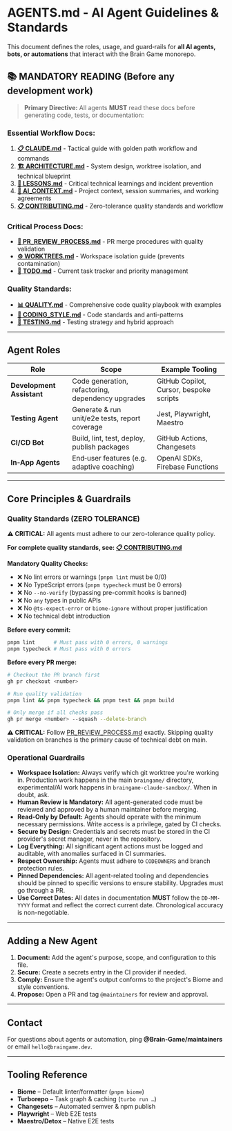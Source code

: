 # AGENTS.md - AI Agent Guidelines & Standards

This document defines the roles, usage, and guard‑rails for **all AI agents, bots, or automations** that interact with the Brain Game monorepo.

## 📚 **MANDATORY READING** (Before any development work)

> **Primary Directive:** All agents **MUST** read these docs before generating code, tests, or documentation:

### **Essential Workflow Docs:**
1. **[📋 CLAUDE.md](./CLAUDE.md)** - Tactical guide with golden path workflow and commands
2. **[🏗️ ARCHITECTURE.md](./ARCHITECTURE.md)** - System design, worktree isolation, and technical blueprint
3. **[📖 LESSONS.md](./LESSONS.md)** - Critical technical learnings and incident prevention 
4. **[🧠 AI_CONTEXT.md](./AI_CONTEXT.md)** - Project context, session summaries, and working agreements
5. **[📋 CONTRIBUTING.md](../.github/CONTRIBUTING.md)** - Zero-tolerance quality standards and workflow

### **Critical Process Docs:**
- **[🔄 PR_REVIEW_PROCESS.md](./PR_REVIEW_PROCESS.md)** - PR merge procedures with quality validation
- **[⚙️ WORKTREES.md](./WORKTREES.md)** - Workspace isolation guide (prevents contamination)
- **[📝 TODO.md](./TODO.md)** - Current task tracker and priority management

### **Quality Standards:**
- **[📊 QUALITY.md](./QUALITY.md)** - Comprehensive code quality playbook with examples
- **[💅 CODING_STYLE.md](./CODING_STYLE.md)** - Code standards and anti-patterns
- **[🧪 TESTING.md](./TESTING.md)** - Testing strategy and hybrid approach

---

## Agent Roles

| Role | Scope | Example Tooling |
|------|-------|--------------|
| **Development Assistant** | Code generation, refactoring, dependency upgrades | GitHub Copilot, Cursor, bespoke scripts |
| **Testing Agent** | Generate & run unit/e2e tests, report coverage | Jest, Playwright, Maestro |
| **CI/CD Bot** | Build, lint, test, deploy, publish packages | GitHub Actions, Changesets |
| **In‑App Agents** | End‑user features (e.g. adaptive coaching) | OpenAI SDKs, Firebase Functions |

---

## Core Principles & Guardrails

### Quality Standards (ZERO TOLERANCE)
**⚠️ CRITICAL:** All agents must adhere to our zero-tolerance quality policy.

**For complete quality standards, see: [📋 CONTRIBUTING.md](../.github/CONTRIBUTING.md)**

**Mandatory Quality Checks:**
- ❌ No lint errors or warnings (`pnpm lint` must be 0/0)
- ❌ No TypeScript errors (`pnpm typecheck` must be 0 errors)
- ❌ No `--no-verify` (bypassing pre-commit hooks is banned)
- ❌ No `any` types in public APIs
- ❌ No `@ts-expect-error` or `biome-ignore` without proper justification
- ❌ No technical debt introduction

**Before every commit:**
```bash
pnpm lint      # Must pass with 0 errors, 0 warnings
pnpm typecheck # Must pass with 0 errors
```

**Before every PR merge:**
```bash
# Checkout the PR branch first
gh pr checkout <number>

# Run quality validation
pnpm lint && pnpm typecheck && pnpm test && pnpm build

# Only merge if all checks pass
gh pr merge <number> --squash --delete-branch
```

**⚠️ CRITICAL:** Follow [PR_REVIEW_PROCESS.md](./PR_REVIEW_PROCESS.md) exactly. Skipping quality validation on branches is the primary cause of technical debt on main.

### Operational Guardrails
- **Workspace Isolation:** Always verify which git worktree you're working in. Production work happens in the main `braingame/` directory, experimental/AI work happens in `braingame-claude-sandbox/`. When in doubt, ask.
- **Human Review is Mandatory:** All agent-generated code must be reviewed and approved by a human maintainer before merging.
- **Read-Only by Default:** Agents should operate with the minimum necessary permissions. Write access is a privilege, gated by CI checks.
- **Secure by Design:** Credentials and secrets must be stored in the CI provider's secret manager, never in the repository.
- **Log Everything:** All significant agent actions must be logged and auditable, with anomalies surfaced in CI summaries.
- **Respect Ownership:** Agents must adhere to `CODEOWNERS` and branch protection rules.
- **Pinned Dependencies:** All agent-related tooling and dependencies should be pinned to specific versions to ensure stability. Upgrades must go through a PR.
- **Use Correct Dates:** All dates in documentation **MUST** follow the `DD-MM-YYYY` format and reflect the correct current date. Chronological accuracy is non-negotiable.

---

## Adding a New Agent

1. **Document:** Add the agent's purpose, scope, and configuration to this file.
2. **Secure:** Create a secrets entry in the CI provider if needed.
3. **Comply:** Ensure the agent's output conforms to the project's Biome and style conventions.
4. **Propose:** Open a PR and tag `@maintainers` for review and approval.

---

## Contact
For questions about agents or automation, ping **@Brain-Game/maintainers** or email `hello@braingame.dev`.

---

## Tooling Reference

- **Biome** – Default linter/formatter (`pnpm biome`)
- **Turborepo** – Task graph & caching (`turbo run …`)
- **Changesets** – Automated semver & npm publish
- **Playwright** – Web E2E tests
- **Maestro/Detox** – Native E2E tests

